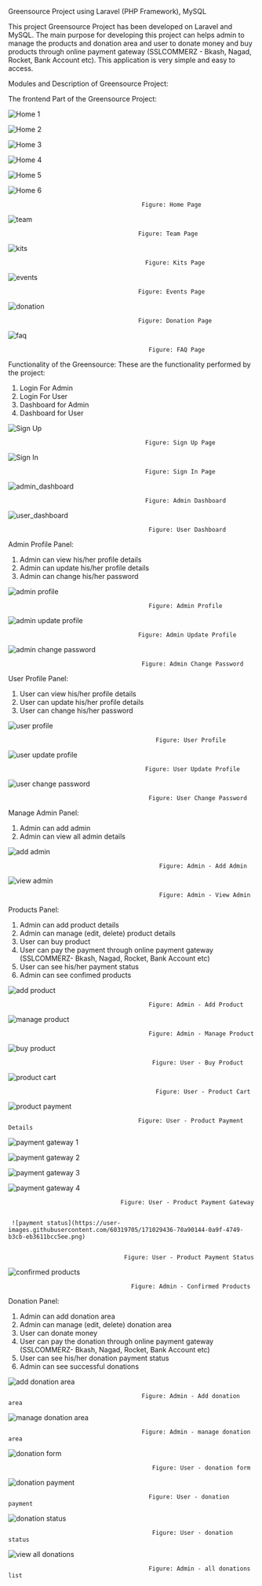 Greensource Project using Laravel (PHP Framework), MySQL

This project Greensource Project has been developed on Laravel and MySQL. The main purpose for developing this project can helps admin to manage the products and donation area and user to donate money and buy products through online payment gateway (SSLCOMMERZ - Bkash, Nagad, Rocket, Bank Account etc). This application is very simple and easy to access.

Modules and Description of Greensource Project: 

The frontend Part of the Greensource Project:


![Home 1](https://user-images.githubusercontent.com/60319705/171003390-95c0f1b1-7984-40b4-9133-0e352065c709.png)

![Home 2](https://user-images.githubusercontent.com/60319705/171003402-2f4e870a-7562-433d-a51d-bc5cd609ffd0.png)

![Home 3](https://user-images.githubusercontent.com/60319705/171003417-a8a99e23-83eb-4adf-bae6-69bb52f720b5.png)

![Home 4](https://user-images.githubusercontent.com/60319705/171003432-2a1051e3-400d-45f7-a554-2e1bd5b98b7b.png)

![Home 5](https://user-images.githubusercontent.com/60319705/171003485-6df7f4d0-3c30-4f2c-9395-dcbc722ae316.png)

![Home 6](https://user-images.githubusercontent.com/60319705/171003508-fe2345d8-ef49-429b-bcf5-16e7b16d92bc.png)

                                          Figure: Home Page


![team](https://user-images.githubusercontent.com/60319705/171005240-15d293c1-43b6-47a8-b4da-d683c0738351.png)

                                         Figure: Team Page


![kits](https://user-images.githubusercontent.com/60319705/171007132-14ed1c18-7ee4-4144-b54c-64fe58d91509.png)


                                           Figure: Kits Page


![events](https://user-images.githubusercontent.com/60319705/171006461-e3ed2972-766d-4e7c-ac27-83a4528584f1.png)

                                         Figure: Events Page


![donation](https://user-images.githubusercontent.com/60319705/171014831-056d8dad-fff6-4363-941e-573675c5b2f1.png)

                                         Figure: Donation Page


![faq](https://user-images.githubusercontent.com/60319705/171014866-8fb30ef4-ef7b-4b35-88b1-167a9ca5f9bd.png)


                                            Figure: FAQ Page                      


Functionality of the Greensource: These are the functionality performed by the project:

1.	Login For Admin
2.	Login For User
3.	Dashboard for Admin
4.	Dashboard for User


![Sign Up](https://user-images.githubusercontent.com/60319705/171016075-6bc9ea93-bbbb-4cbe-ae03-525759361eff.png)

                                           Figure: Sign Up Page

![Sign In](https://user-images.githubusercontent.com/60319705/171016089-18e27ccb-0af0-4ba8-854a-04e2c8f73b72.png)

                                           Figure: Sign In Page
                                           
![admin_dashboard](https://user-images.githubusercontent.com/60319705/171017853-e3a86ada-727b-4fa7-967b-5b6b616ef9b6.png)

                                           Figure: Admin Dashboard

![user_dashboard](https://user-images.githubusercontent.com/60319705/171017840-b3630199-65ca-4a06-aed3-6fbffbecc2fe.png)

                                            Figure: User Dashboard


Admin Profile Panel:

1. Admin can view his/her profile details
2. Admin can update his/her profile details
3. Admin can change his/her password


![admin profile](https://user-images.githubusercontent.com/60319705/171019129-71a34933-4df1-4a4c-b5f1-648a02e56b08.png)

                                            Figure: Admin Profile
    
![admin update profile](https://user-images.githubusercontent.com/60319705/171019148-174271c4-c3e2-4e6c-bc31-7c7aa8cc213b.png)

                                         Figure: Admin Update Profile


![admin change password](https://user-images.githubusercontent.com/60319705/171019165-8f105994-da0c-40bb-b161-7e89aa48bf5f.png)

                                          Figure: Admin Change Password



User Profile Panel:

1. User can view his/her profile details
2. User can update his/her profile details
3. User can change his/her password



![user profile](https://user-images.githubusercontent.com/60319705/171023144-8763c8a3-0567-41b1-ac43-565cf35f1db9.png)

                                              Figure: User Profile

![user update profile](https://user-images.githubusercontent.com/60319705/171023162-1b071860-bf43-46a3-bede-7c593c46ca3b.png)


                                           Figure: User Update Profile

![user change password](https://user-images.githubusercontent.com/60319705/171023227-ce6c4442-2ed1-4adf-8a84-82ec1d09ea7f.png)

                                            Figure: User Change Password




Manage Admin Panel:

1. Admin can add admin
2. Admin can view all admin details


![add admin](https://user-images.githubusercontent.com/60319705/171023968-cff18495-1858-4d49-b8df-c526472adb06.png)


                                               Figure: Admin - Add Admin

![view admin](https://user-images.githubusercontent.com/60319705/171024187-b481e7a7-c9ea-4a09-bd9d-428360d4f00c.png)

                                               Figure: Admin - View Admin


Products Panel:

1. Admin can add product details
2. Admin can manage (edit, delete) product details
3. User can buy product
4. User can pay the payment through online payment gateway (SSLCOMMERZ- Bkash, Nagad, Rocket, Bank Account etc)
5. User can see his/her payment status
6. Admin can see confimed products



![add product](https://user-images.githubusercontent.com/60319705/171025105-92e61171-f2d1-4afa-8169-e0844f35218a.png)

                                            Figure: Admin - Add Product
   
   
![manage product](https://user-images.githubusercontent.com/60319705/171025133-88171e78-bc08-4861-8d54-51b94f13dac6.png)

                                            Figure: Admin - Manage Product


![buy product](https://user-images.githubusercontent.com/60319705/171025164-e6fb7e3c-9405-4985-8787-596f6a60006b.png)


                                             Figure: User - Buy Product


![product cart](https://user-images.githubusercontent.com/60319705/171025184-74ea4666-3f90-42d4-a627-3b1672902b3e.png)


                                              Figure: User - Product Cart


![product payment](https://user-images.githubusercontent.com/60319705/171025944-c2bae0ec-0bc3-473d-8de4-cd575de8f5b2.png)

                                         Figure: User - Product Payment Details
 
 
![payment gateway 1](https://user-images.githubusercontent.com/60319705/171025962-3d1f7b49-3af5-4429-b974-c833bae7a706.png)


![payment gateway 2](https://user-images.githubusercontent.com/60319705/171025980-ba20efd0-6919-48f1-8d41-881a835b7174.png)


![payment gateway 3](https://user-images.githubusercontent.com/60319705/171026003-6664cc7b-df9d-4c3d-8f78-a05283ee4a56.png)


![payment gateway 4](https://user-images.githubusercontent.com/60319705/171026017-2803c940-9385-4d6c-897a-0dccc6783ba1.png)


                                    Figure: User - Product Payment Gateway
                                                         
                                    
     ![payment status](https://user-images.githubusercontent.com/60319705/171029436-70a90144-0a9f-4749-b3cb-eb3611bcc5ee.png)
                       
        
                                     Figure: User - Product Payment Status       
            
                      
 ![confirmed products](https://user-images.githubusercontent.com/60319705/171029474-ec7ae34c-3f2a-41ba-9ee4-0aa772192d07.png)
                  
                                       Figure: Admin - Confirmed Products
                                       
                                       
Donation Panel:

1. Admin can add donation area
2. Admin can manage (edit, delete) donation area
3. User can donate money
4. User can pay the donation through online payment gateway (SSLCOMMERZ- Bkash, Nagad, Rocket, Bank Account etc)
5. User can see his/her donation payment status
6. Admin can see successful donations

                                
                                    
![add donation area](https://user-images.githubusercontent.com/60319705/171027756-e80ab7f3-2e66-4c63-ba84-4ea908a9062c.png)

                                          Figure: Admin - Add donation area

![manage donation area](https://user-images.githubusercontent.com/60319705/171027810-2a4344b3-d1f5-4fb8-848b-1eb119693113.png)

                                          Figure: Admin - manage donation area

![donation form](https://user-images.githubusercontent.com/60319705/171027862-4d6a5095-2ce3-4ddc-8aeb-f5403595c65e.png)

                                             Figure: User - donation form
  
![donation payment](https://user-images.githubusercontent.com/60319705/171027871-fb824f5e-bcc3-4d4e-bee2-cdd30bdf7cc0.png)

                                            Figure: User - donation payment


![donation status](https://user-images.githubusercontent.com/60319705/171028304-b0ede6ca-a308-44eb-948a-0a63f46301ef.png)


                                             Figure: User - donation status


![view all donations](https://user-images.githubusercontent.com/60319705/171028326-0d270b5d-dad1-44cf-a66d-f7850c2a7db6.png)


                                            Figure: Admin - all donations list 
